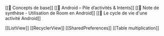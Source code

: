 [[📱 Concepts de base]]
[[📱 Android – Pile d’activités & Intents]]
[[📱 Note de synthèse - Utilisation de Room en Android]]
[[📱 Le cycle de vie d'une activité Android]]

[[ListView]]
[[RecyclerView]]
[[SharedPreferences]]
[[Table multiplication]]